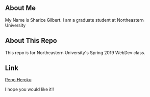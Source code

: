 ## About Me

My Name is Sharice Gilbert. I am a graduate student at Northeastern University

## About This Repo

This repo is for Northeastern University's Spring 2019 WebDev class.

## Link

[Repo Heroku](https://webdev-gilbert-cs5610.herokuapp.com/)

I hope you would like it!!
